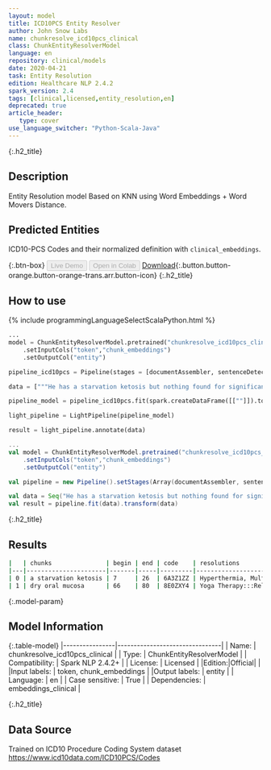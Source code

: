 ```yaml
---
layout: model
title: ICD10PCS Entity Resolver
author: John Snow Labs
name: chunkresolve_icd10pcs_clinical
class: ChunkEntityResolverModel
language: en
repository: clinical/models
date: 2020-04-21
task: Entity Resolution
edition: Healthcare NLP 2.4.2
spark_version: 2.4
tags: [clinical,licensed,entity_resolution,en]
deprecated: true
article_header:
   type: cover
use_language_switcher: "Python-Scala-Java"
---
```


{:.h2_title}
## Description
Entity Resolution model Based on KNN using Word Embeddings + Word Movers Distance.


## Predicted Entities
ICD10-PCS Codes and their normalized definition with `clinical_embeddings`.

{:.btn-box}
<button class="button button-orange" disabled>Live Demo</button>
<button class="button button-orange" disabled>Open in Colab</button>
[Download](https://s3.amazonaws.com/auxdata.johnsnowlabs.com/clinical/models/chunkresolve_icd10pcs_clinical_en_2.4.5_2.4_1587491320087.zip){:.button.button-orange.button-orange-trans.arr.button-icon}
{:.h2_title}
## How to use
<div class="tabs-box" markdown="1">

{% include programmingLanguageSelectScalaPython.html %}

```python
...
model = ChunkEntityResolverModel.pretrained("chunkresolve_icd10pcs_clinical","en","clinical/models")
	.setInputCols("token","chunk_embeddings")
	.setOutputCol("entity")

pipeline_icd10pcs = Pipeline(stages = [documentAssembler, sentenceDetector, tokenizer, stopwords, word_embeddings, ner, chunk_embeddings, model])

data = ["""He has a starvation ketosis but nothing found for significant for dry oral mucosa"""]

pipeline_model = pipeline_icd10pcs.fit(spark.createDataFrame([[""]]).toDF("text"))

light_pipeline = LightPipeline(pipeline_model)

result = light_pipeline.annotate(data)
```

```scala
...
val model = ChunkEntityResolverModel.pretrained("chunkresolve_icd10pcs_clinical","en","clinical/models")
	.setInputCols("token","chunk_embeddings")
	.setOutputCol("entity")

val pipeline = new Pipeline().setStages(Array(documentAssembler, sentenceDetector, tokenizer, stopwords, word_embeddings, ner, chunk_embeddings, model))

val data = Seq("He has a starvation ketosis but nothing found for significant for dry oral mucosa").toDF("text")
val result = pipeline.fit(data).transform(data)
```
</div>

{:.h2_title}
## Results

```bash
|   | chunks               | begin | end | code    | resolutions                                      |
|---|----------------------|-------|-----|---------|--------------------------------------------------|
| 0 | a starvation ketosis | 7     | 26  | 6A3Z1ZZ | Hyperthermia, Multiple:::Narcosynthesis:::Hype...|
| 1 | dry oral mucosa      | 66    | 80  | 8E0ZXY4 | Yoga Therapy:::Release Cecum, Open Approach:::...|
```

{:.model-param}
## Model Information

{:.table-model}
|----------------|--------------------------------|
| Name:           | chunkresolve_icd10pcs_clinical |
| Type:    | ChunkEntityResolverModel       |
| Compatibility:  | Spark NLP 2.4.2+                         |
| License:        | Licensed                       |
|Edition:|Official|                     |
|Input labels:         | token, chunk_embeddings        |
|Output labels:        | entity                         |
| Language:       | en                             |
| Case sensitive: | True                           |
| Dependencies:  | embeddings_clinical            |

{:.h2_title}
## Data Source
Trained on ICD10 Procedure Coding System dataset
https://www.icd10data.com/ICD10PCS/Codes
